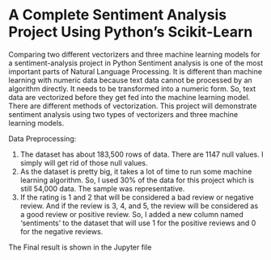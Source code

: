 # A Complete Sentiment Analysis Project Using Python’s Scikit-Learn

Comparing two different vectorizers and three machine learning models for a sentiment-analysis project in Python
Sentiment analysis is one of the most important parts of Natural Language Processing. It is different than machine learning with numeric data because text data cannot be processed by an algorithm directly. It needs to be transformed into a numeric form. So, text data are vectorized before they get fed into the machine learning model. There are different methods of vectorization. This project will demonstrate sentiment analysis using two types of vectorizers and three machine learning models.

Data Preprocessing:

1. The dataset has about 183,500 rows of data. There are 1147 null values. I simply will get rid of those null values.
2. As the dataset is pretty big, it takes a lot of time to run some machine learning algorithm. So, I used 30% of the data for this project which is still 54,000 data. The sample was representative.
3. If the rating is 1 and 2 that will be considered a bad review or negative review. And if the review is 3, 4, and 5, the review will be considered as a good review or positive review. So, I added a new column named ‘sentiments’ to the dataset that will use 1 for the positive reviews and 0 for the negative reviews.

The Final result is shown in the Jupyter file